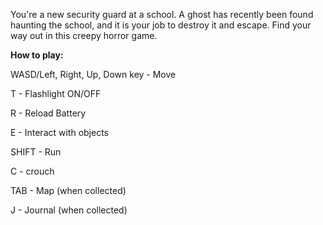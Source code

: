 You're a new security guard at a school. A ghost has recently been found haunting the school, and it is your job to destroy it and escape. Find your way out in this creepy horror game.

 **How to play:**      
 
WASD/Left, Right, Up, Down key - Move     

T - Flashlight ON/OFF         

R - Reload Battery   

E - Interact with objects  

SHIFT - Run                  

C - crouch                  

TAB - Map (when collected)    

J - Journal (when collected)
